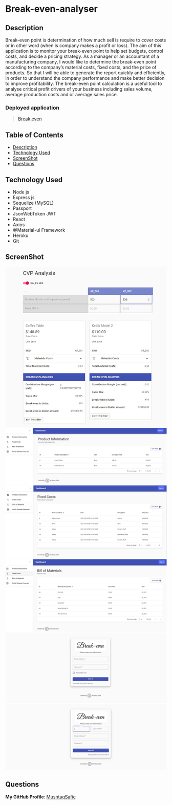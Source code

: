 # Break-even-analyser

## Description
Break-even point is determination of how much sell is require to cover costs or in other word (when is company makes a profit or loss). 
The aim of this application is to monitor your break-even point to help set budgets, control costs, and decide a pricing strategy.
As a manager or an accountant of a manufacturing company, I would like to determine the break-even point according to the company’s material costs, fixed costs, and the price of products. 
So that I will be able to generate the report quickly and efficiently, in order to understand the company performance  and make better decision to improve profitability.
The break-even point calculation is a useful tool to analyse critical profit drivers of your business including sales volume, average production costs and or average sales price.


### Deployed application
> [Break even](https://breakeven-841.herokuapp.com/)

## Table of Contents
- [Description](#Description)
- [Technology Used](#Technology-Used)
- [ScreenShot](#ScreenShot)
- [Questions](#Questions)

## Technology Used
* Node js
* Express js
* Sequelize (MySQL)
* Passport
* JsonWebToken JWT
* React
* Axios
* @Material-ui Framework
* Heroku 
* Git

## ScreenShot
![ScreenShot](https://raw.githubusercontent.com/MushtaqSafie/Break-even-analyser/main/media/6.JPG)
![ScreenShot](https://raw.githubusercontent.com/MushtaqSafie/Break-even-analyser/main/media/3.JPG)
![ScreenShot](https://raw.githubusercontent.com/MushtaqSafie/Break-even-analyser/main/media/4.JPG)
![ScreenShot](https://raw.githubusercontent.com/MushtaqSafie/Break-even-analyser/main/media/5.JPG)
![ScreenShot](https://raw.githubusercontent.com/MushtaqSafie/Break-even-analyser/main/media/1.JPG)
![ScreenShot](https://raw.githubusercontent.com/MushtaqSafie/Break-even-analyser/main/media/2.JPG)

## Questions
**My GitHub Profile**: [MushtaqSafie](https://github.com/MushtaqSafie)
